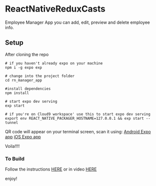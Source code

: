 # ReactNativeReduxCasts
Employee Manager App
you can add, edit, preview and delete employee info.

## Setup

After cloning the repo

```
# if you haven't already expo on your machine
npm i -g expo exp

# change into the project folder
cd rn_manager_app

#install dependencies
npm install

# start expo dev serving
exp start

# if you're on Cloud9 workspace' use this to start expo dev serving
export env REACT_NATIVE_PACKAGER_HOSTNAME=127.0.0.1 && exp start --tunnel
```

QR code will appear on your terminal screen, scan it using:
[Android Expo app](https://play.google.com/store/apps/details?id=host.exp.exponent&referrer=www)
[iOS Expo app](https://itunes.apple.com/app/apple-store/id982107779)

Voila!!!!

### To Build
Follow the instructions [HERE](https://docs.expo.io/versions/latest/distribution/building-standalone-apps/)
or in video [HERE](https://www.youtube.com/watch?v=6v-BQjbS-BY)

enjoy!